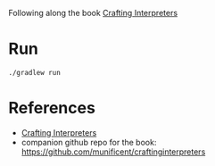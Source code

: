 

Following along the book [Crafting Interpreters](https://craftinginterpreters.com/)


# Run 

```
./gradlew run
```


# References

* [Crafting Interpreters](https://craftinginterpreters.com/)
* companion github repo for the book: https://github.com/munificent/craftinginterpreters



